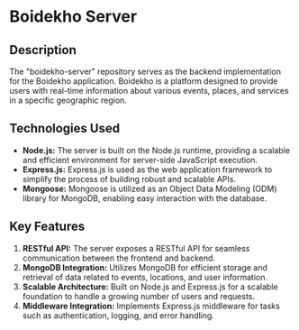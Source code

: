 # Boidekho Server

## Description

The "boidekho-server" repository serves as the backend implementation for the Boidekho application. Boidekho is a platform designed to provide users with real-time information about various events, places, and services in a specific geographic region.

## Technologies Used

- **Node.js:** The server is built on the Node.js runtime, providing a scalable and efficient environment for server-side JavaScript execution.
- **Express.js:** Express.js is used as the web application framework to simplify the process of building robust and scalable APIs.
- **Mongoose:** Mongoose is utilized as an Object Data Modeling (ODM) library for MongoDB, enabling easy interaction with the database.

## Key Features

1. **RESTful API:** The server exposes a RESTful API for seamless communication between the frontend and backend.
2. **MongoDB Integration:** Utilizes MongoDB for efficient storage and retrieval of data related to events, locations, and user information.
3. **Scalable Architecture:** Built on Node.js and Express.js for a scalable foundation to handle a growing number of users and requests.
4. **Middleware Integration:** Implements Express.js middleware for tasks such as authentication, logging, and error handling.


